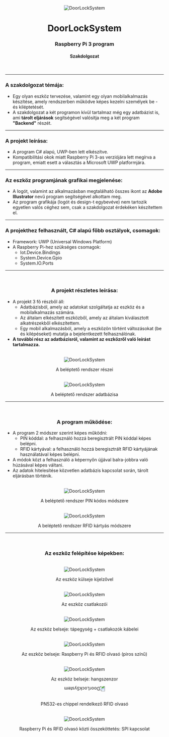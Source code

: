 <div align="center">
    <img src="FirstUwp/ReadmeImages/device_project_readme_banner_1500X450.png" alt="DoorLockSystem">
</div>

<div align="center">
    <h1 style="border-bottom: 0">DoorLockSystem</h1>
    <h3>Raspberry Pi 3 program</h3>
    <h4>Szakdolgozat</h4>
    <br>
</div>

---

<div>
    <h3>A szakdolgozat témája:</h3>
</div>

- Egy olyan eszköz tervezése, valamint egy olyan mobilalkalmazás készítése, amely rendszerben működve képes kezelni személyek be - és kiléptetését.
- A szakdolgozat a két programon kívül tartalmaz még egy adatbázist is, ami <b>tárolt eljárások</b> segítségével valósítja meg a két program <b>"Backend"</b> részét.

---

<div>
    <h3>A projekt leírása:</h3>
</div>

- A program C# alapú, UWP-ben lett elkészítve.
- Kompatibilitási okok miatt Raspberry Pi 3-as verziójára lett megírva a program, emiatt esett a választás a Microsoft UWP platformjára.

---

<div>
    <h3>Az eszköz programjának grafikai megjelenése:</h3>
</div>

- A logót, valamint az alkalmazásban megtalálható összes ikont az <b>Adobe Illustrator</b> nevű program segítségével alkottam meg.
- Az program grafikája (logót és design-t egybevéve) nem tartozik egyetlen valós céghez sem, csak a szakdolgozat érdekéken készítettem el.

---

<div>
    <h3>A projekthez felhasznált, C# alapú főbb osztályok, csomagok:</h3>
</div>

- Framework: UWP (Universal Windows Platform)
- A Raspberry Pi-hez szükséges csomagok:
    - Iot.Device.Bindings
    - System.Device.Gpio
    - System.IO.Ports

---

<div align="center">
    <br>
    <h3>A projekt részletes leírása:</h3>
</div>

- A projekt 3 fő részből áll:
    - Adatbázisból, amely az adatokat szolgáltatja az eszköz és a mobilalkalmazás számára.
    - Az általam elkészített eszközből, amely az általam kiválasztott alkatrészekből elkészítettem.
    - Egy mobil alkalmazásból, amely a eszközön történt változásokat (be és kilépéseket) mutatja a bejelentkezett felhasználónak.
- <b>A további rész az adatbázisról, valamint az eszközről való leírást tartalmazza.</b>

<div align="center">
    <br>
    <img src="FirstUwp/ReadmeImages/devices_relationships.png" alt="DoorLockSystem">
    <p>A beléptető rendszer részei</p>
</div>

<div align="center">
    <br>
    <img src="FirstUwp/ReadmeImages/tables_and_relationships.png" alt="DoorLockSystem">
    <p>A beléptető rendszer adatbázisa</p>
</div>

---

<div align="center">
    <br>
    <h3>A program működése:</h3>
</div>

- A program 2 módszer szerint képes működni:
    - PIN kóddal: a felhasználó hozzá beregisztrált PIN kóddal képes belépni. 
    - RFID kártyával: a felhasználó hozzá beregisztrált RFID kártyájának használatával képes belépni.
- A módok közt a felhasználó a képernyőn újjával balra-jobbra való húzásával képes váltani.
- Az adatok hitelesítése közvetlen adatbázis kapcsolat során, tárolt eljárásban történik.

<div align="center">
    <br>
    <img src="FirstUwp/ReadmeImages/PIN_Code_Version.gif" alt="DoorLockSystem">
    <p>A beléptető rendszer PIN kódos módszere</p>
</div>

<div align="center">
    <br>
    <img src="FirstUwp/ReadmeImages/RFID_Card_Version.gif" alt="DoorLockSystem">
    <p>A beléptető rendszer RFID kártyás módszere</p>
</div>

---

<div align="center">
    <br>
    <h3>Az eszköz felépítése képekben:</h3>
</div>

<div align="center">
    <br>
    <img src="FirstUwp/ReadmeImages/device_cover_with_display.png" alt="DoorLockSystem">
    <p>Az eszköz külseje kijelzővel</p>
</div>

<div align="center">
    <br>
    <img src="FirstUwp/ReadmeImages/device_connectors.png" alt="DoorLockSystem">
    <p>Az eszköz csatlakozói</p>
</div>

<div align="center">
    <br>
    <img src="FirstUwp/ReadmeImages/device_inside.png" alt="DoorLockSystem">
    <p>Az eszköz belseje: tápegység + csatlakozók kábelei</p>
</div>

<div align="center">
    <br>
    <img src="FirstUwp/ReadmeImages/device_rfid_and_raspberry.png" alt="DoorLockSystem">
    <p>Az eszköz belseje: Raspberry Pi és RFID olvasó (piros színű)</p>
</div>

<div align="center">
    <br>
    <img src="FirstUwp/ReadmeImages/device_sound_sensor.png" alt="DoorLockSystem">
    <p>Az eszköz belseje: hangszenzor</p>
</div>

<div align="center" style="transform: rotate(180deg);">
    <br>
    <img src="FirstUwp/ReadmeImages/PN532.png" alt="DoorLockSystem">
</div>

<div align="center">
    <p>PN532-es chippel rendelkező RFID olvasó</p>
</div>

<div align="center">
    <br>
    <img src="FirstUwp/ReadmeImages/RFID_SPI.jpg" alt="DoorLockSystem">
    <p>Raspberry Pi és RFID olvasó közti összeköttetés: SPI kapcsolat</p>
</div>

